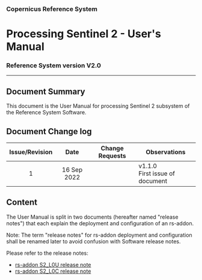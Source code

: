 ### Copernicus Reference System
# Processing Sentinel 2 - User's Manual
### Reference System version V2.0
---
## Document Summary

This document is the User Manual for processing Sentinel 2 subsystem of the Reference System Software.

## Document Change log

| Issue/Revision | Date | Change Requests | Observations |
| :------------: | :--: | --------------- | ------------ |
| 1 | 16 Sep 2022 | | v1.1.0 <br> First issue of document |

## Content

The User Manual is split in two documents (hereafter named "release notes") that each explain the deployment and configuration of an rs-addon.

Note: The term "release notes" for rs-addon deployment and configuration shall be renamed later to avoid confusion with Software release notes.

Please refer to the release notes:

- [rs-addon S2_L0U release note](./../../rs-addons/S2_L0U/Release_Note.md)
- [rs-addon S2_L0C release note](./../../rs-addons/S2_L0C/Release_Note.md)
